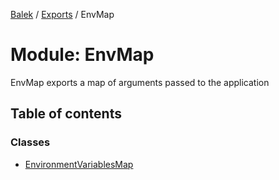 [Balek](../README.md) / [Exports](../modules.md) / EnvMap

# Module: EnvMap

EnvMap exports a map of arguments passed to the application

## Table of contents

### Classes

- [EnvironmentVariablesMap](../classes/EnvMap.EnvironmentVariablesMap.md)
